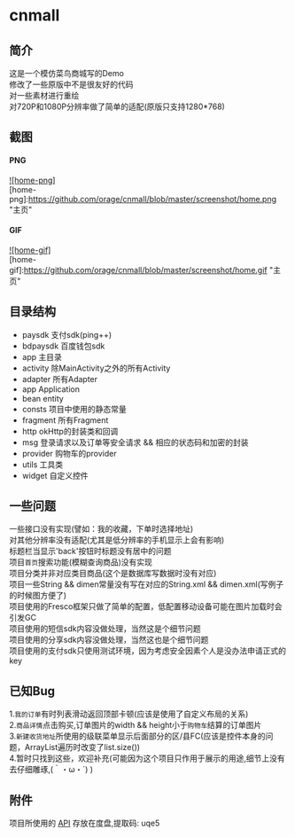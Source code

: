 # cnmall
## 简介
这是一个模仿菜鸟商城写的Demo<br>
修改了一些原版中不是很友好的代码<br>
对一些素材进行重绘<br>
对720P和1080P分辨率做了简单的适配(原版只支持1280*768)<br>

## 截图
#### PNG
[![home-png]](https://github.com/orage/cnmall/blob/master/app/src/main/java/com/oranges/cnmall/fragment/HomeFragment.java)  
[home-png]:https://github.com/orage/cnmall/blob/master/screenshot/home.png "主页"  
#### GIF
[![home-gif]](https://github.com/orage/cnmall/blob/master/app/src/main/java/com/oranges/cnmall/fragment/HomeFragment.java)  
[home-gif]:https://github.com/orage/cnmall/blob/master/screenshot/home.gif "主页"  

## 目录结构
* paysdk 支付sdk(ping++)
* bdpaysdk 百度钱包sdk
* app 主目录
 * activity  除MainActivity之外的所有Activity
 * adapter  所有Adapter
 * app  Application
 * bean  entity
 * consts  项目中使用的静态常量
 * fragment  所有Fragment
 * http  okHttp的封装类和回调
 * msg  登录请求以及订单等安全请求 && 相应的状态码和加密的封装
 * provider  购物车的provider
 * utils  工具类
 * widget  自定义控件

## 一些问题
一些接口没有实现(譬如：我的收藏，下单时选择地址)<br>
对其他分辨率没有适配(尤其是低分辨率的手机显示上会有影响)<br>
标题栏当显示'back'按钮时标题没有居中的问题<br>
项目`首页`搜索功能(模糊查询商品)没有实现<br>
项目分类并非对应类目商品(这个是数据库写数据时没有对应)<br>
项目一些String && dimen常量没有写在对应的String.xml && dimen.xml(写例子的时候图方便了)<br>
项目使用的Fresco框架只做了简单的配置，低配置移动设备可能在图片加载时会引发GC<br>
项目使用的短信sdk内容没做处理，当然这是个细节问题<br>
项目使用的分享sdk内容没做处理，当然这也是个细节问题<br>
项目使用的支付sdk只使用测试环境，因为考虑安全因素个人是没办法申请正式的key<br>

## 已知Bug
1.`我的订单`有时列表滑动返回顶部卡顿(应该是使用了自定义布局的关系)<br>
2.`商品详情`点击购买,订单图片的width && height小于`购物车`结算的订单图片<br>
3.`新建收货地址`所使用的级联菜单显示后面部分的区/县FC(应该是控件本身的问题，ArrayList遍历时改变了list.size())<br>
4.暂时只找到这些，欢迎补充(可能因为这个项目只作用于展示的用途,细节上没有去仔细雕琢,(｀・ω・´) )

## 附件
项目所使用的 [API](http://pan.baidu.com/s/1o8m3KRC) 存放在度盘,提取码: uqe5 
